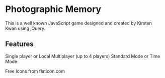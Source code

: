 # Photographic Memory

This is a well known JavaScript game designed and created by Kirsten Kwan using jQuery.


## Features
Single player or Local Multiplayer (up to 4 players)
Standard Mode or Time Mode

Free Icons from flaticon.com
